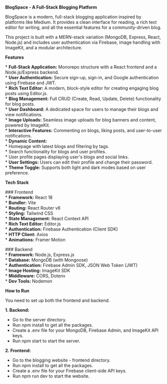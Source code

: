 **BlogSpace \- A Full-Stack Blogging Platform**

BlogSpace is a modern, full-stack blogging application inspired by platforms like Medium. It provides a clean interface for reading, a rich text editor for writing, and all the essential features for a community-driven blog.

This project is built with a MERN-stack variation (MongoDB, Express, React, Node.js) and includes user authentication via Firebase, image handling with ImageKit, and a modular architecture.

**Features**

\* **Full-Stack Application:** Monorepo structure with a React frontend and a Node.js/Express backend.  
\* **User Authentication:** Secure sign-up, sign-in, and Google authentication using Firebase and JWT.  
\* **Rich Text Editor:** A modern, block-style editor for creating engaging blog posts using Editor.js.  
\* **Blog Management:** Full CRUD (Create, Read, Update, Delete) functionality for blog posts.  
\* **User Dashboard:** A dedicated space for users to manage their blogs and view notifications.  
\* **Image Uploads:** Seamless image uploads for blog banners and content, powered by ImageKit.  
\* **Interactive Features:** Commenting on blogs, liking posts, and user-to-user notifications.  
\* **Dynamic Content:**  
    \* Homepage with latest blogs and filtering by tags.  
    \* Search functionality for blogs and user profiles.  
    \* User profile pages displaying user's blogs and social links.  
\* **User Settings:** Users can edit their profile and change their password.  
\* **Theme Toggle:** Supports both light and dark modes based on user preference.

**Tech Stack**

\#\#\# Frontend  
\* **Framework:** React 18  
\* **Bundler:** Vite  
\* **Routing:** React Router v6  
\* **Styling:** Tailwind CSS  
\* **State Management:** React Context API  
\* **Rich Text Editor:** Editor.js  
\* **Authentication:** Firebase Authentication (Client SDK)  
\* **HTTP Client:** Axios  
\* **Animations:** Framer Motion

\#\#\# Backend  
\* **Framework:** Node.js, Express.js  
\* **Database:** MongoDB (with Mongoose)  
\* **Authentication:** Firebase Admin SDK, JSON Web Token (JWT)  
\* **Image Hosting:** ImageKit SDK  
\* **Middleware:** CORS, Dotenv  
\* **Dev Tools:** Nodemon

**How to Run**

You need to set up both the frontend and backend.

**1\. Backend:**

* Go to the server directory.  
* Run npm install to get all the packages.  
* Create a .env file for your MongoDB, Firebase Admin, and ImageKit API keys.  
* Run npm start to start the server.

**2\. Frontend:**

* Go to the blogging website \- frontend directory.  
* Run npm install to get all the packages.  
* Create a .env file for your Firebase client-side API keys.  
* Run npm run dev to start the website.

